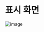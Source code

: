 # 표시 화면
![image](https://github.com/TaehanLee07/HTML_STUDY/assets/121335699/2802cdc9-f474-4c2e-bf8e-6c4df3985f68)
